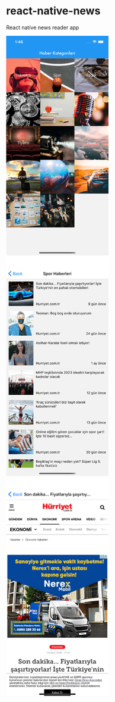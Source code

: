 # react-native-news


React native news reader app
<p float="left">
<img src="https://github.com/cemthecebi/react-native-news/blob/master/appScreenShots/AppScreenShot1.png" width="276" height="590"/>
<img src="https://github.com/cemthecebi/react-native-news/blob/master/appScreenShots/AppScreenShot2.png" width="276" height="590"/>
<img src="https://github.com/cemthecebi/react-native-news/blob/master/appScreenShots/AppScreenShot3.png" width="276" height="590"/>
</p>
